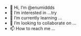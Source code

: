 - 👋 Hi, I’m @enumiddds
- 👀 I’m interested in ...try
- 🌱 I’m currently learning ...
- 💞️ I’m looking to collaborate on ...
- 📫 How to reach me ...

<!---
enumiddds/enumiddds is a ✨ special ✨ repository because its `README.md` (this file) appears on your GitHub profile.
You can click the Preview link to take a look at your changes.
--->
